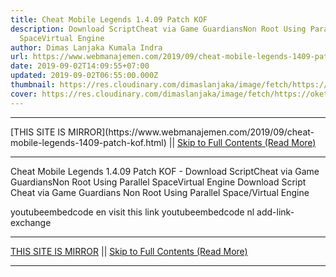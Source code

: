 ```yaml
---
title: Cheat Mobile Legends 1.4.09 Patch KOF
description: Download ScriptCheat via Game GuardiansNon Root Using Parallel
  SpaceVirtual Engine
author: Dimas Lanjaka Kumala Indra
url: https://www.webmanajemen.com/2019/09/cheat-mobile-legends-1409-patch-kof.html
date: 2019-09-02T14:09:55+07:00
updated: 2019-09-02T06:55:00.000Z
thumbnail: https://res.cloudinary.com/dimaslanjaka/image/fetch/https://oketekno.com/wp-content/uploads/2019/04/Granger-Mobile-Legends-1068x534.jpg
cover: https://res.cloudinary.com/dimaslanjaka/image/fetch/https://oketekno.com/wp-content/uploads/2019/04/Granger-Mobile-Legends-1068x534.jpg
---
```


<hr/> [THIS SITE IS MIRROR](https://www.webmanajemen.com/2019/09/cheat-mobile-legends-1409-patch-kof.html) || <a href="https://www.webmanajemen.com/2019/09/cheat-mobile-legends-1409-patch-kof.html" rel="follow" class="button" id="read-more">Skip to Full Contents (Read More)</a> <hr/> Cheat Mobile Legends 1.4.09 Patch KOF - Download ScriptCheat via Game GuardiansNon Root Using Parallel SpaceVirtual Engine Download Script
Cheat via Game Guardians
Non Root Using Parallel Space/Virtual Engine
 
youtubeembedcode en
visit this link
youtubeembedcode nl
add-link-exchange <hr/> [THIS SITE IS MIRROR](https://www.webmanajemen.com/2019/09/cheat-mobile-legends-1409-patch-kof.html) || <a href="https://www.webmanajemen.com/2019/09/cheat-mobile-legends-1409-patch-kof.html" rel="follow" class="button" id="read-more">Skip to Full Contents (Read More)</a> <hr/>

<script>
    if (location.host.includes('dimaslanjaka12')) {
      location.replace('https://www.webmanajemen.com/2019/09/cheat-mobile-legends-1409-patch-kof.html');
    }
  </script>